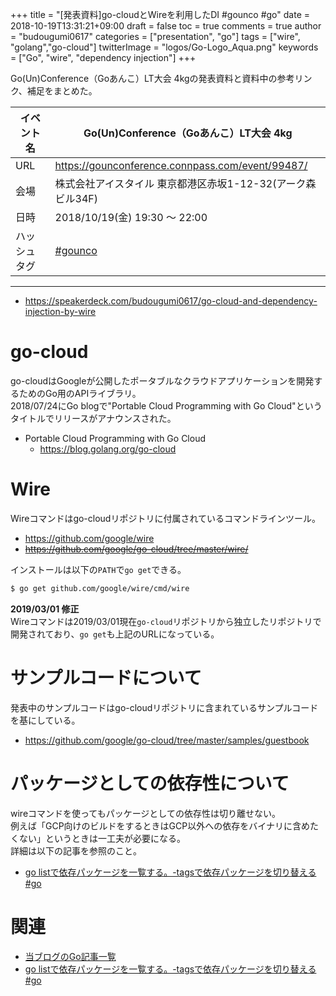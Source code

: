 +++
title = "[発表資料]go-cloudとWireを利用したDI #gounco #go"
date = 2018-10-19T13:31:21+09:00
draft = false
toc = true
comments = true
author = "budougumi0617"
categories = ["presentation", "go"]
tags = ["wire", "golang","go-cloud"]
twitterImage = "logos/Go-Logo_Aqua.png"
keywords = ["Go", "wire", "dependency injection"]
+++

Go(Un)Conference（Goあんこ）LT大会 4kgの発表資料と資料中の参考リンク、補足をまとめた。

<!--more-->

|イベント名|Go(Un)Conference（Goあんこ）LT大会 4kg|
|---|---|
|URL|https://gounconference.connpass.com/event/99487/|
|会場|株式会社アイスタイル 東京都港区赤坂1-12-32(アーク森ビル34F)|
|日時|2018/10/19(金) 19:30 〜 22:00|
|ハッシュタグ| [#gounco](https://twitter.com/hashtag/gounco)|


---

- https://speakerdeck.com/budougumi0617/go-cloud-and-dependency-injection-by-wire

<script async class="speakerdeck-embed" data-id="dfd2df0a6ebe415193e484b31a0156f9" data-ratio="1.77777777777778" src="//speakerdeck.com/assets/embed.js"></script>

# go-cloud
go-cloudはGoogleが公開したポータブルなクラウドアプリケーションを開発するためのGo用のAPIライブラリ。  
2018/07/24にGo blogで"Portable Cloud Programming with Go Cloud"というタイトルでリリースがアナウンスされた。

- Portable Cloud Programming with Go Cloud
  - https://blog.golang.org/go-cloud

# Wire
Wireコマンドはgo-cloudリポジトリに付属されているコマンドラインツール。

- https://github.com/google/wire
- ~~https://github.com/google/go-cloud/tree/master/wire/~~

インストールは以下の`PATH`で`go get`できる。

```bash
$ go get github.com/google/wire/cmd/wire
```

**2019/03/01 修正**  
Wireコマンドは2019/03/01現在`go-cloud`リポジトリから独立したリポジトリで開発されており、`go get`も上記のURLになっている。

# サンプルコードについて
発表中のサンプルコードはgo-cloudリポジトリに含まれているサンプルコードを基にしている。

- https://github.com/google/go-cloud/tree/master/samples/guestbook

# パッケージとしての依存性について
wireコマンドを使ってもパッケージとしての依存性は切り離せない。  
例えば「GCP向けのビルドをするときはGCP以外への依存をバイナリに含めたくない」というときは一工夫が必要になる。  
詳細は以下の記事を参照のこと。

- [go listで依存パッケージを一覧する。-tagsで依存パッケージを切り替える #go](/2018/09/21/package-dependencies-with-go-list-and-build-tags/)


# 関連
- [当ブログのGo記事一覧](/categories/go/)
- [go listで依存パッケージを一覧する。-tagsで依存パッケージを切り替える #go](/2018/09/21/package-dependencies-with-go-list-and-build-tags/)


